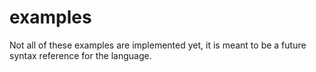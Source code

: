 # examples
Not all of these examples are implemented yet, it is meant to be a future syntax reference for the language.